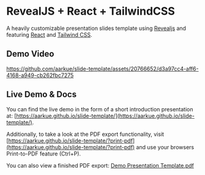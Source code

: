 # RevealJS + React + TailwindCSS
A heavily customizable presentation slides template using [Revealjs](https://revealjs.com/) and featuring [React](https://react.dev) and [Tailwind CSS](https://tailwindcss.com).

## Demo Video
https://github.com/aarkue/slide-template/assets/20766652/d3a97cc4-aff6-4168-a949-cb262fbc7275

## Live Demo & Docs
You can find the live demo in the form of a short introduction presentation at: [https://aarkue.github.io/slide-template/](https://aarkue.github.io/slide-template/).

Additionally, to take a look at the PDF export functionality, visit [https://aarkue.github.io/slide-template/?print-pdf](https://aarkue.github.io/slide-template/?print-pdf) and use your browsers Print-to-PDF feature (Ctrl+P).

You can also view a finished PDF export:
[Demo Presentation Template.pdf](https://github.com/aarkue/slide-template/files/13401093/Demo.Presentation.Template.pdf)
